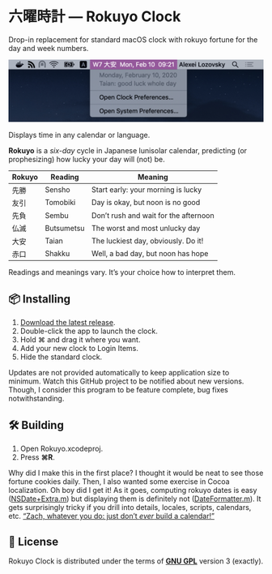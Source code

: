 #  六曜時計 — Rokuyo Clock

Drop-in replacement for standard macOS clock with rokuyo fortune for the day and week numbers.

<img alt="rokuyo clock screenshot" src="Rokuyo/Resources/screenshot.png" width=576>

Displays time in any calendar or language.

**Rokuyo** is a _six-day_ cycle in Japanese lunisolar calendar, predicting (or prophesizing) how lucky your day will (not) be.

| Rokuyo | Reading    | Meaning                                    |
| ------ | ---------- | ------------------------------------------ |
|  先勝  | Sensho     | Start early: your morning is lucky         |
|  友引  | Tomobiki   | Day is okay, but noon is no good           |
|  先負  | Sembu      | Don’t rush and wait for the afternoon      |
|  仏滅  | Butsumetsu | The worst and most unlucky day             |
|  大安  | Taian      | The luckiest day, obviously. Do it!        |
|  赤口  | Shakku     | Well, a bad day, but noon has hope         |

Readings and meanings vary.
It’s your choice how to interpret them.

## 📦 Installing

1. [Download the latest release][here].
2. Double-click the app to launch the clock.
3. Hold ⌘ and drag it where you want.
4. Add your new clock to Login Items.
5. Hide the standard clock.

[here]: https://github.com/ilammy/RokuyoClock/releases/download/v1.0/Rokuyo.Clock.app.zip

Updates are not provided automatically to keep application size to minimum.
Watch this GitHub project to be notified about new versions.
Though, I consider this program to be feature complete, bug fixes notwithstanding.

## 🛠 Building

1. Open Rokuyo.xcodeproj.
2. Press **⌘R**.

Why did I make this in the first place?
I thought it would be neat to see those fortune cookies daily.
Then, I also wanted some exercise in Cocoa localization.
Oh boy did I get it!
As it goes, computing rokuyo dates is easy ([NSDate+Extra.m](Rokuyo/Sources/NSDate+Extra.m))
but displaying them is definitely not ([DateFormatter.m](Rokuyo/Sources/DateFormatter.m)).
It gets surprisingly tricky if you drill into details, locales, scripts, calendars, etc.
[“Zach, whatever you do: just don’t _ever_ build a calendar!”](https://zachholman.com/talk/utc-is-enough-for-everyone-right)

## 📄 License

Rokuyo Clock is distributed under the terms of [**GNU GPL**](LICENSE) version 3 (exactly).
